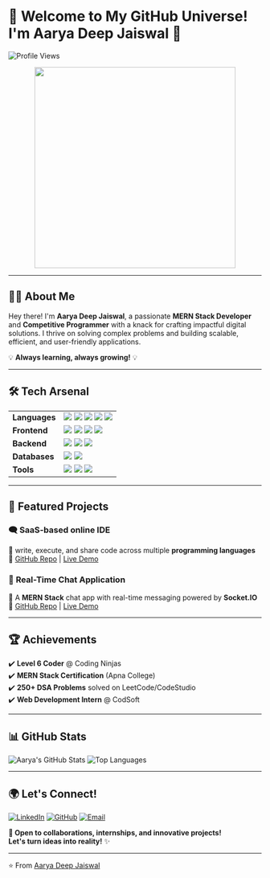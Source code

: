 # 🌟 Welcome to My GitHub Universe! I'm Aarya Deep Jaiswal 🚀

![Profile Views](https://komarev.com/ghpvc/?username=AaryaDeepJaiswal&color=ff69b4&label=PROFILE+VIEWS)

<p align="center">
  <img src="https://cdn.dribbble.com/users/1162077/screenshots/3848914/programmer.gif" width="400"/>
</p>


---

## 👨‍💻 About Me
Hey there! I'm **Aarya Deep Jaiswal**, a passionate **MERN Stack Developer** and **Competitive Programmer** with a knack for crafting impactful digital solutions. I thrive on solving complex problems and building scalable, efficient, and user-friendly applications.  

💡 **Always learning, always growing!** 💡

---

## 🛠️ Tech Arsenal
<table>
  <tr>
    <td><b>Languages</b></td>
    <td>
      <img src="https://img.shields.io/badge/C++-00599C?style=flat&logo=c%2B%2B&logoColor=white" />
      <img src="https://img.shields.io/badge/JavaScript-F7DF1E?style=flat&logo=javascript&logoColor=black" />
      <img src="https://img.shields.io/badge/TypeScript-3178C6?style=flat&logo=typescript&logoColor=white" />
      <img src="https://img.shields.io/badge/Python-3776AB?style=flat&logo=python&logoColor=white" />
      <img src="https://img.shields.io/badge/C-A8B9CC?style=flat&logo=c&logoColor=black" />
    </td>
  </tr>
  <tr>
    <td><b>Frontend</b></td>
    <td>
      <img src="https://img.shields.io/badge/React-61DAFB?style=flat&logo=react&logoColor=black" />
      <img src="https://img.shields.io/badge/Next.js-000000?style=flat&logo=next.js&logoColor=white" />
      <img src="https://img.shields.io/badge/Tailwind_CSS-06B6D4?style=flat&logo=tailwind-css&logoColor=white" />
      <img src="https://img.shields.io/badge/Redux-764ABC?style=flat&logo=redux&logoColor=white" />
    </td>
  </tr>
  <tr>
    <td><b>Backend</b></td>
    <td>
      <img src="https://img.shields.io/badge/Node.js-339933?style=flat&logo=node.js&logoColor=white" />
      <img src="https://img.shields.io/badge/Express.js-000000?style=flat&logo=express&logoColor=white" />
      <img src="https://img.shields.io/badge/Socket.IO-010101?style=flat&logo=socket.io&logoColor=white" />
    </td>
  </tr>
  <tr>
    <td><b>Databases</b></td>
    <td>
      <img src="https://img.shields.io/badge/MongoDB-47A248?style=flat&logo=mongodb&logoColor=white" />
      <img src="https://img.shields.io/badge/MySQL-4479A1?style=flat&logo=mysql&logoColor=white" />
    </td>
  </tr>
  <tr>
    <td><b>Tools</b></td>
    <td>
      <img src="https://img.shields.io/badge/Git-F05032?style=flat&logo=git&logoColor=white" />
      <img src="https://img.shields.io/badge/Postman-FF6C37?style=flat&logo=postman&logoColor=white" />
      <img src="https://img.shields.io/badge/Vercel-000000?style=flat&logo=vercel&logoColor=white" />
    </td>
  </tr>
</table>

---

## 🚀 Featured Projects

### 🗨️ **SaaS-based online IDE**  
📌 write, execute, and share code across multiple **programming languages**
🔗 [GitHub Repo](https://github.com/Aarya-Deep-Jaiswal/Code-Craft) | [Live Demo](https://code-craft-alpha-gold.vercel.app)

### 💬 **Real-Time Chat Application**  
📌 A **MERN Stack** chat app with real-time messaging powered by **Socket.IO**  
🔗 [GitHub Repo](https://github.com/Aarya-Deep-Jaiswal/Chat-App) | [Live Demo](https://chat-app-lkot.onrender.com/)

---

## 🏆 Achievements
✔️ **Level 6 Coder** @ Coding Ninjas  
✔️ **MERN Stack Certification** (Apna College)  
✔️ **250+ DSA Problems** solved on LeetCode/CodeStudio  
✔️ **Web Development Intern** @ CodSoft  

---

## 📊 GitHub Stats

![Aarya's GitHub Stats](https://github-readme-stats.vercel.app/api?username=Aarya-Deep-Jaiswal&show_icons=true&theme=tokyonight)
![Top Languages](https://github-readme-stats.vercel.app/api/top-langs/?username=Aarya-Deep-Jaiswal&layout=compact&theme=tokyonight)

---

## 🌍 Let's Connect!
[![LinkedIn](https://img.shields.io/badge/LinkedIn-0077B5?style=for-the-badge&logo=linkedin&logoColor=white)](https://www.linkedin.com/in/aarya-deep-jaiswal/)
[![GitHub](https://img.shields.io/badge/GitHub-181717?style=for-the-badge&logo=github&logoColor=white)](https://github.com/Aarya-Deep-Jaiswal)
[![Email](https://img.shields.io/badge/Email-D14836?style=for-the-badge&logo=gmail&logoColor=white)](mailto:aaryadeep.official@gmail.com)

**🚀 Open to collaborations, internships, and innovative projects!**  
**Let's turn ideas into reality!** ✨

---

⭐️ From [Aarya Deep Jaiswal](https://github.com/Aarya-Deep-Jaiswal)
